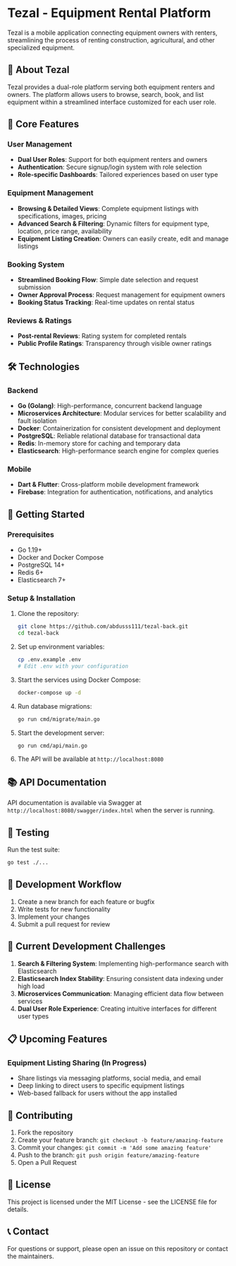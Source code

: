 # Tezal - Equipment Rental Platform

Tezal is a mobile application connecting equipment owners with renters, streamlining the process of renting construction, agricultural, and other specialized equipment.

## 📱 About Tezal

Tezal provides a dual-role platform serving both equipment renters and owners. The platform allows users to browse, search, book, and list equipment within a streamlined interface customized for each user role.

## 🚀 Core Features

### User Management
- **Dual User Roles**: Support for both equipment renters and owners
- **Authentication**: Secure signup/login system with role selection
- **Role-specific Dashboards**: Tailored experiences based on user type

### Equipment Management
- **Browsing & Detailed Views**: Complete equipment listings with specifications, images, pricing
- **Advanced Search & Filtering**: Dynamic filters for equipment type, location, price range, availability
- **Equipment Listing Creation**: Owners can easily create, edit and manage listings

### Booking System
- **Streamlined Booking Flow**: Simple date selection and request submission
- **Owner Approval Process**: Request management for equipment owners
- **Booking Status Tracking**: Real-time updates on rental status

### Reviews & Ratings
- **Post-rental Reviews**: Rating system for completed rentals
- **Public Profile Ratings**: Transparency through visible owner ratings

## 🛠️ Technologies

### Backend
- **Go (Golang)**: High-performance, concurrent backend language
- **Microservices Architecture**: Modular services for better scalability and fault isolation
- **Docker**: Containerization for consistent development and deployment
- **PostgreSQL**: Reliable relational database for transactional data
- **Redis**: In-memory store for caching and temporary data
- **Elasticsearch**: High-performance search engine for complex queries

### Mobile
- **Dart & Flutter**: Cross-platform mobile development framework
- **Firebase**: Integration for authentication, notifications, and analytics

## 🏁 Getting Started

### Prerequisites
- Go 1.19+
- Docker and Docker Compose
- PostgreSQL 14+
- Redis 6+
- Elasticsearch 7+

### Setup & Installation

1. Clone the repository:
   ```bash
   git clone https://github.com/abdusss111/tezal-back.git
   cd tezal-back
   ```

2. Set up environment variables:
   ```bash
   cp .env.example .env
   # Edit .env with your configuration
   ```

3. Start the services using Docker Compose:
   ```bash
   docker-compose up -d
   ```

4. Run database migrations:
   ```bash
   go run cmd/migrate/main.go
   ```

5. Start the development server:
   ```bash
   go run cmd/api/main.go
   ```

6. The API will be available at `http://localhost:8080`

## 📚 API Documentation

API documentation is available via Swagger at `http://localhost:8080/swagger/index.html` when the server is running.

## 🧪 Testing

Run the test suite:

```bash
go test ./...
```

## 🔄 Development Workflow

1. Create a new branch for each feature or bugfix
2. Write tests for new functionality
3. Implement your changes
4. Submit a pull request for review

## 🚧 Current Development Challenges

1. **Search & Filtering System**: Implementing high-performance search with Elasticsearch
2. **Elasticsearch Index Stability**: Ensuring consistent data indexing under high load
3. **Microservices Communication**: Managing efficient data flow between services
4. **Dual User Role Experience**: Creating intuitive interfaces for different user types

## 📋 Upcoming Features

### Equipment Listing Sharing (In Progress)
- Share listings via messaging platforms, social media, and email
- Deep linking to direct users to specific equipment listings
- Web-based fallback for users without the app installed

## 👥 Contributing

1. Fork the repository
2. Create your feature branch: `git checkout -b feature/amazing-feature`
3. Commit your changes: `git commit -m 'Add some amazing feature'`
4. Push to the branch: `git push origin feature/amazing-feature`
5. Open a Pull Request

## 📄 License

This project is licensed under the MIT License - see the LICENSE file for details.

## 📞 Contact

For questions or support, please open an issue on this repository or contact the maintainers.
